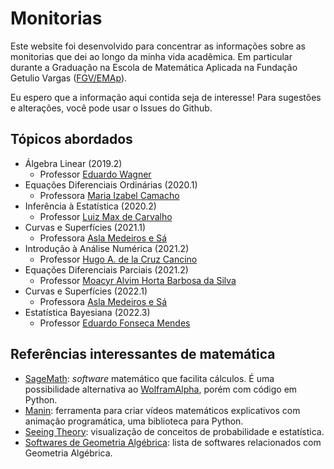 # Monitorias 

Este website foi desenvolvido para concentrar as informações sobre as
monitorias que dei ao longo da minha vida acadêmica. Em particular durante a
Graduação na Escola de Matemática Aplicada na Fundação Getulio Vargas ([FGV/EMAp](https://emap.fgv.br/)). 

Eu espero que a informação aqui contida seja de interesse! Para sugestões e
alterações, você pode usar o Issues do Github. 

## Tópicos abordados 

- Álgebra Linear (2019.2)
    - Professor [Eduardo Wagner](https://emap.fgv.br/corpo-docente/eduardo-wagner)
- Equações Diferenciais Ordinárias (2020.1)
    - Professora [Maria Izabel Camacho](https://emap.fgv.br/corpo-docente/maria-izabel-tavares-camacho)
- Inferência à Estatística (2020.2)
    - Professor [Luiz Max de Carvalho](https://emap.fgv.br/corpo-docente/luiz-max-fagundes-de-carvalho)
- Curvas e Superfícies (2021.1)
    - Professora [Asla Medeiros e Sá](https://sites.google.com/view/aslasa/home)
- Introdução à Análise Numérica (2021.2)
    - Professor [Hugo A. de la Cruz Cancino](https://emap.fgv.br/corpo-docente/hugo-de-la-cruz-cancino)
- Equações Diferenciais Parciais (2021.2)
    - Professor [Moacyr Alvim Horta Barbosa da Silva](https://emap.fgv.br/corpo-docente/moacyr-alvim-horta-barbosa-silva)
- Curvas e Superfícies (2022.1)
    - Professora [Asla Medeiros e Sá](https://sites.google.com/view/aslasa/home)
- Estatística Bayesiana (2022.3)
    - Professor [Eduardo Fonseca Mendes](https://sites.google.com/site/dudafmendes/)

## Referências interessantes de matemática 

- [SageMath](https://doc.sagemath.org/html/en/installation/): *software*
  matemático que facilita cálculos. É uma possibilidade alternativa ao
  [WolframAlpha](https://www.wolframalpha.com/), porém com código em Python. 
- [Manin](https://github.com/3b1b/manim): ferramenta para criar vídeos
  matemáticos explicativos com animação programática, uma biblioteca para
  Python. 
- [Seeing Theory](https://seeing-theory.brown.edu/index.html#firstPage):
  visualização de conceitos de probabilidade e estatística. 
- [Softwares de Geometria Algébrica](https://ga-explorer.netlify.app/index.php/ga-software/): lista de
  softwares relacionados com Geometria Algébrica. 

